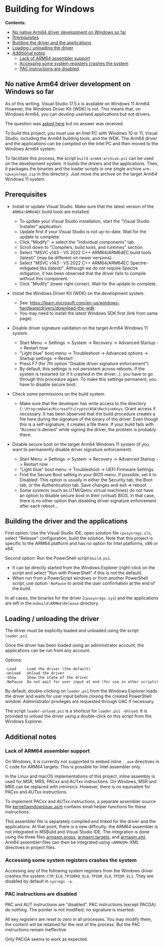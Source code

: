 # Building for Windows

**Contents:**

* [No native Arm64 driver development on Windows so far](#no-native-arm64-driver-development-on-windows-so-far)
* [Prerequisites](#prerequisites)
* [Building the driver and the applications](#building-the-driver-and-the-applications)
* [Loading / unloading the driver](#loading--unloading-the-driver)
* [Additional notes](#additional-notes)
  * [Lack of ARM64 assembler support](#lack-of-arm64-assembler-support)
  * [Accessing some system registers crashes the system](#accessing-some-system-registers-crashes-the-system)
  * [PAC instructions are disabled](#pac-instructions-are-disabled)

## No native Arm64 driver development on Windows so far

As of this writing, Visual Studio 17.5.x is available on Windows 11 Arm64.
However, the Windows Driver Kit (WDK) is not. This means that, on Windows Arm64,
you can develop userland applications but not drivers.

The question was [asked here](https://stackoverflow.com/questions/75793332/how-to-natively-build-windows-11-device-drivers-for-arm64-on-an-arm64-system)
but no answer was received.

To build this project, you must use an Intel PC with Windows 10 or 11, Visual Studio,
including the Arm64 building tools, and the WDK. The Arm64 driver and the applications
can be compiled on the Intel PC and then moved to the Windows Arm64 system.

To facilitate this process, the script `build-arm64-archive.ps1` can be used on the
development system. It builds the drivers and the applications. Then, it packages the
binaries and the loader scripts in one single archive `arm-cpusysregs.zip` in this
directory. Just move the archive on the target Arm64 Windows 11 system.

## Prerequisites

- Install or update Visual Studio. Make sure that the latest version of the `ARM64/AMR64EC`
  build tools are installed.
  - To update your Visual Studio installation, start the "Visual Studio Installer" application.
  - Update first if your Visual Studio is not up-to-date. Wait for the update to complete.
  - Click "Modify" -> select the "Individual components" tab.
  - Scroll down to "Compilers, build tools, and runtimes" section.
  - Select "MSVC v143 - VS 2022 C++ ARM64/ARM64EC build tools (latest)"
    (may be different on newer versions).
  - Select "MSVC v143 - VS 2022 C++ ARM64/ARM64EC Spectre-mitigated libs (latest)".
    Although we do not require Spectre mitigation, it has been observed that the driver
    fails to compile without this component.
  - Click "Modify" (lower right corner). Wait for the update to complete.

- Install the Windows Driver Kit (WDK) on the development system.
  - See: https://learn.microsoft.com/en-us/windows-hardware/drivers/download-the-wdk
  - You may need to install the latest Windows SDK first (link from same page).

- Disable driver signature validation on the target Arm64 Windows 11 system.
  - Start Menu -> Settings -> System -> Recovery -> Advanced Startup -> Restart now
  - "Light blue" boot menu -> Troubleshoot -> Advanced options -> Startup settings -> Restart
  - Press F7 (for 7th option "Disable driver signature enforcement")
  - By default, this settings is not persistent across reboots. If the system is restarted
    (or if it crashed in the driver...), you have to go through this procedure again.
    To make this settings permanent, you have to disable secure boot.

- Check some permissions on the build system.
  - Make sure that the developer has write access to the directory
    `C:\ProgramData\Microsoft\Crypto\RSA\MachineKeys`. Grant access if necessary.
    It has been observed that the build procedure creates a file here during the
    signature of the binary of the driver. Even though this is a self-signature,
    it creates a file there. If your build fails with "Access is denied" while
    signing the driver, the problem is probably there.

- Disable secure boot on the target Arm64 Windows 11 system
  (if you want to permanently disable driver signature enforcement).
  - Start Menu -> Settings -> System -> Recovery -> Advanced Startup -> Restart now
  - "Light blue" boot menu -> Troubleshoot -> UEFI Firmware Settings.
  - Find the Secure Boot setting in your BIOS menu. If possible, set it to Disabled.
    This option is usually in either the Security tab, the Boot tab, or the Authentication tab.
    Save changes and exit => reboot.
  - Some systems (such as UTM/Qemu virtual machines) do not have an option to
    disable secure boot in their (virtual) BIOS. In that case, there is no other
    option than disabling driver signature enforcement after each reboot...

## Building the driver and the applications

First option: Use the Visual Studio IDE, open solution file `cpusysregs.sln`,
select "Release" configuration, build the solution. Note that this project is
specific to the ARM64 platform and has no option for Intel platforms, x86 or x64.

Second option: Run the PowerShell script `build.ps1`.
- It can be directly started from the Windows Explorer (right-click on the script
  and select "Run with PowerShell" if this is not the default).
- When run from a PowerScript windows or from another PowerShell script, use option
  `-NoPause` to avoid the user confirmation at the end of the build.

In all cases, the binaries for the driver (`cpusysregs.sys`) and the applications are
left in the `msbuild\ARM64\Release` directory.

## Loading / unloading the driver

The driver must be explicitly loaded and unloaded using the script `loader.ps1`.

Once the driver has been loaded using an administrator account, the applications
can be run from any account.

Options:
~~~
-Load     Load the driver (the default)
-Unload   Unload the driver
-Show     Show the state of the driver
-NoPause  Do not wait for user input at end (for use in other scripts)
~~~

By default, double-clicking on `loader.ps1` from the Windows Explorer loads
the driver and waits for user input before closing the created PowerShell window.
Administrator privileges are requested through UAC if necessary.

The script `loader-unload.ps1` is a shortcut for `loader.ps1 -Unload`. It is
provided to unload the driver using a double-click on this script from the
Windows Explorer.

## Additional notes

### Lack of ARM64 assembler support

On Windows, it is currently not supported to embed inline `__asm` directives
in C code for ARM64 targets. This is possible for Intel assembler only.

In the Linux and macOS implementations of this project, inline assembly is
used for MSR, MRS, PACxx and AUTxx instructions. On Windows, MSR and MRS
can be replaced with intrinsics. However, there is no equivalent for
PACxx and AUTxx instructions.

To implement PACxx and AUTxx instructions, a separate assembler source
file [kernel\windows\pac.asm](../kernel/windows/pac.asm) contains small
helper functions for these instructions.

This assembler file is separately compiled and linked for the driver and
the applications. At that point, there is a new difficulty: the ARM64
assembler is not integrated in MSBuild and Visual Studio IDE. The
integration is done using the three files [armasm.props](armasm.props),
[armasm.targets](armasm.targets), and [armasm.xml](armasm.xml). Arm64
assembler files can then be integrated using `<ARMASM>` XML directives
in project files.

### Accessing some system registers crashes the system

Accessing any of the following system registers from the Windows driver
crashes the system: `CTR_EL0`,  `TPIDRRO_EL0`,  `TPIDR_EL0`,  `TPIDR_EL1`.
They are disabled by default in `sysregs -a`.

### PAC instructions are disabled

PAC and AUT instructions are "disabled". PAC instructions (except PACGA)
do nothing. The pointer is not modified, no signature is inserted.

All key registers are reset to zero in all processes. You may modify
them, the content will be retained for the rest of the process.
But the PAC instructions remain ineffective.

Only PACGA seems to work as expected.
